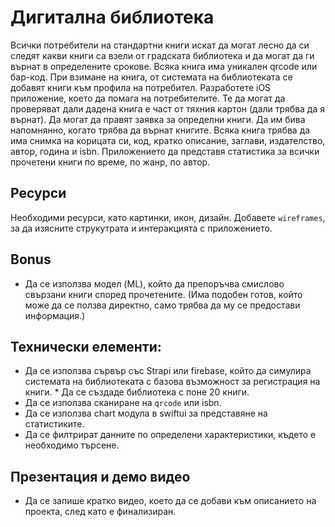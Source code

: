 
# Дигитална библиотека

Всички потребители на стандартни книги искат да могат лесно да си следят какви книги са взели от градската библиотека и да могат да ги върнат в определените срокове. Всяка книга има уникален qrcode или бар-код. При взимане на книга, от системата на библиотеката се добавят книги към профила на потребител. Разработете iOS приложение, което да помага на потребителите. Те да могат да проверяват дали дадена книга е част от тяхния картон (дали трябва да я върнат). Да могат да правят заявка за определни книги. Да им бива напомнянно, когато трябва да върнат книгите. Всяка книга трябва да има снимка на корицата си, код, кратко описание, заглави, издателство, автор, година и isbn. 
Приложението да представя статистика за всички прочетени книги по време, по жанр, по автор. 

## Ресурси

Необходими ресурси, като картинки, икон, дизайн.
Добавете `wireframes`, за да изясните струкутрата и интеракцията с приложението.

## Bonus

* Да се използва модел (ML), който да препоръчва смислово свързани книги според прочетените. (Има подобен готов, който може да се ползва директно, само трябва да му се предостави информация.)

## Технически елементи:

* Да се използва сървър със Strapi или firebase, който да симулира системата на библиотеката с базова възможност за регистрация на книги. * Да се създаде библиотека с поне 20 книги. 
* Да се използва сканиране на `qrcode` или isbn.
* Да се използва chart модула в swiftui за представяне на статистиките.
* Да се филтрират данните по определени характеристики, където е необходимо търсене.

## Презентация и демо видео

* Да се запише кратко видео, което да се добави към описанието на проекта, след като е финализиран.

